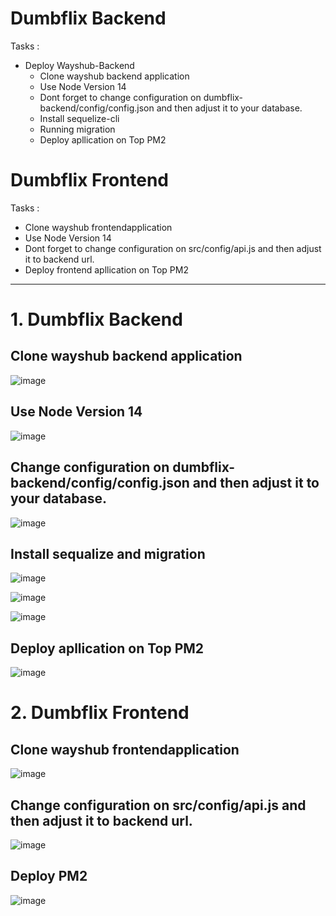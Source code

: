 # Dumbflix Backend

Tasks :

- Deploy Wayshub-Backend
  - Clone wayshub backend application
  - Use Node Version 14
  - Dont forget to change configuration on dumbflix-backend/config/config.json and then adjust it to your database.
  - Install sequelize-cli
  - Running migration
  - Deploy apllication on Top PM2
    
# Dumbflix Frontend

Tasks :
- Clone wayshub frontendapplication
- Use Node Version 14
- Dont forget to change configuration on src/config/api.js and then adjust it to backend url.
- Deploy  frontend apllication on Top PM2


---

# 1. Dumbflix Backend

## Clone wayshub backend application

![image](https://github.com/user-attachments/assets/8ebaa0e9-1af4-44d5-bca3-68ddbf052d6f)

## Use Node Version 14
  
![image](https://github.com/user-attachments/assets/f5610699-e754-4602-a0cf-8f55d19833b8)

## Change configuration on dumbflix-backend/config/config.json and then adjust it to your database.
  
![image](https://github.com/user-attachments/assets/a8c590ff-8bc8-4591-a1bd-6719450e619b)

## Install sequalize and migration
  
  ![image](https://github.com/user-attachments/assets/3659342e-295f-4914-ba4b-b8809f9f98f5)

  ![image](https://github.com/user-attachments/assets/22f86519-2307-4e7b-b34d-566e674b5181)
  
  ![image](https://github.com/user-attachments/assets/0328a9f5-2618-49b9-9097-c7c05bdba24c)

## Deploy apllication on Top PM2
  
![image](https://github.com/user-attachments/assets/f8b3cf57-95f8-4420-a73f-d785cc6b3a4f)

# 2. Dumbflix Frontend

## Clone wayshub frontendapplication

![image](https://github.com/user-attachments/assets/b21df000-cad1-4138-a551-f0c1c2813b8b)

## Change configuration on src/config/api.js and then adjust it to backend url.

![image](https://github.com/user-attachments/assets/8e63c270-70b8-4a8f-840a-580c30744be6)

## Deploy PM2

![image](https://github.com/user-attachments/assets/de7d1d99-afba-4e93-ab71-5c922e83f6eb)

